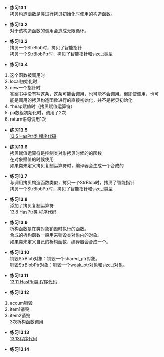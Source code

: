 * **练习13.1**  
拷贝构造函数是类进行拷贝初始化时使用的构造函数。

* **练习13.2**  
对于该构造函数的调用会造成无限循环。

* **练习13.3**  
拷贝一个StrBlob时，拷贝了智能指针  
拷贝一个StrBlobPtr时，拷贝了智能指针和size_t类型

* **练习13.4**  
1. 这个函数被调用时
2. local初始化时 
3. new一个指针时  
答案书中没有写这条，这条可能会调用，也可能不会调用。但即使调用，也可能是调用的拷贝构造函数进行的直接初始化，并不是拷贝初始化  
4. *heap赋值时（拷贝赋值运算符）
5. pa数组初始化时，调用了2次  
6. return语句调用1次

* **练习13.5**  
[13.5 HasPtr类 程序代码](13.5.cpp)  

* **练习13.6**  
拷贝赋值运算符是控制类对象拷贝时候的的函数  
在对象赋值的时候使用  
如果类未定义拷贝复制运算符时，编译器会生成一个合成的  

* **练习13.7**  
与调用拷贝构造函数类似，拷贝一个StrBlob时，拷贝了智能指针  
拷贝一个StrBlobPtr时，拷贝了智能指针和size_t类型  

* **练习13.8**  
添加了拷贝复制运算符  
[13.8 HasPtr类 程序代码](13.8.cpp)  

* **练习13.9**  
析构函数是在类对象销毁时执行的函数。  
合成的析构函数一般用来销毁类对象内的对象。  
如果类未定义自己的析构函数，编译器会合成一个。  

* **练习13.10**  
销毁StrBlob对象：销毁一个shared_ptr对象。  
销毁StrBlobPtr对象：销毁一个weak_ptr对象和size_t对象。  

* **练习13.11**  
[13.11 HasPtr类 程序代码](13.11.cpp)  

* **练习13.12**  
1. accum销毁
2. item1销毁
3. item2销毁  
3次析构函数调用

* **练习13.13**  
[13.13程序代码](13.13.cpp)  

* **练习13.14**  

